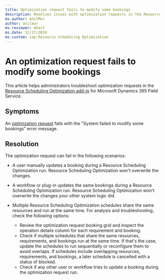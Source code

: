 ```yaml
---
title: Optimization request fails to modify some bookings
description: Resolves issues with optimization requests in the Resource Scheduling Optimization add-in for Dynamics 365 Field Service.
ms.author: AnilMur
author: anilmur
ms.reviewer: mhart
ms.date: 12/17/2024
ms.custom: sap:Resource Scheduling Optimization
---
```

# An optimization request fails to modify some bookings

This article helps administrators troubleshoot optimization requests in the [Resource Scheduling Optimization add-in](/dynamics365/field-service/rso-overview) for Microsoft Dynamics 365 Field Service.

## Symptoms

An [optimization request](/dynamics365/field-service/rso-schedule-optimization#monitoring-optimization-requests) fails with the "System failed to modify some bookings" error message.

## Resolution

The optimization request can fail in the following scenarios:

- A user manually updates a booking during a Resource Scheduling Optimization run. Resource Scheduling Optimization won't overwrite the changes.
- A workflow or plug-in updates the same bookings during a Resource Scheduling Optimization run. Resource Scheduling Optimization won't overwrite the changes your other system logic did.
- Multiple Resource Scheduling Optimization schedules share the same resources and run at the same time. For analysis and troubleshooting, check the following options:

  - Review the optimization request booking grid and inspect the operation details column for each requirement and booking.
  - Check if multiple schedules that share the same resources, requirements, and bookings run at the same time. If that's the case, update the schedules to run sequentially or reconfigure them to avoid overlaps. If schedules include overlapping resources, requirements, and bookings, a later schedule is cancelled with a status of blocked.
  - Check if any other user or workflow tries to update a booking during the optimization request run.

